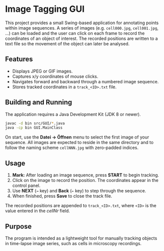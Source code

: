 # Image Tagging GUI

This project provides a small Swing-based application for annotating points
within image sequences. A series of images (e.g. `cell000.jpg`, `cell001.jpg`,
...) can be loaded and the user can click on each frame to record the
coordinates of an object of interest. The recorded positions are written to a
text file so the movement of the object can later be analysed.

## Features

- Displays JPEG or GIF images.
- Captures x/y coordinates of mouse clicks.
- Navigates forward and backward through a numbered image sequence.
- Stores tracked coordinates in a `track_<ID>.txt` file.

## Building and Running

The application requires a Java Development Kit (JDK 8 or newer).

```bash
javac -d bin src/GUI/*.java
java -cp bin GUI.MainClass
```

On start, use the **Datei → Öffnen** menu to select the first image of your
sequence. All images are expected to reside in the same directory and to follow
the naming scheme `cellNNN.jpg` with zero-padded indices.

## Usage

1. **Mark:** After loading an image sequence, press **START** to begin tracking.
2. Click on the image to record the position. The coordinates appear in the
   control panel.
3. Use **NEXT** (`→` key) and **Back** (`←` key) to step through the sequence.
4. When finished, press **Save** to close the track file.

The recorded positions are appended to `track_<ID>.txt`, where `<ID>` is the
value entered in the *cellNr* field.

## Purpose

The program is intended as a lightweight tool for manually tracking objects in
time-lapse image series, such as cells in microscopy recordings.

